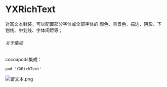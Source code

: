 # YXRichText
对富文本封装，可以配置部分字体或全部字体的 颜色、背景色、描边、阴影、下划线、中划线、字体间距等；

###### 关于集成
cocoapods集成：
```
pod 'YXRichText'
```
![富文本.png](https://upload-images.jianshu.io/upload_images/1388397-c1b8e1333c8ef92f.png?imageMogr2/auto-orient/strip%7CimageView2/2/w/1240)
